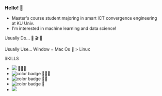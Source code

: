 ### Hello! 👋

- Master's course student majoring in smart ICT convergence engineering at KU Univ. 
- I'm interested in machine learning and data science!

Usually Do...
📖 🎬 🍝

Usually Use...
Window = Mac Os  > Linux 

SKILLS
- <img src="https://img.shields.io/badge/Python-3766AB?style=flat-square&logo=Python&logoColor=white"/></a> 🌟🌟🌟
- ![color badge](https://img.shields.io/badge/Skill-pytorch-orange) 🌟🌟🌟
- ![color badge](https://img.shields.io/badge/Skill-MySQL-green) 🌟🌟
- ![color badge](https://img.shields.io/badge/Skill-JAVA-blue) 🌟
- <img src="https://img.shields.io/badge/Python-3766AB?style=flat-square&logo=Python&logoColor=white"/></a>


<!--
**dmswl0707/dmswl0707** is a ✨ _special_ ✨ repository because its `README.md` (this file) appears on your GitHub profile.

Here are some ideas to get you started:

- 🔭 I’m currently working on ...
- 🌱 I’m currently learning ...
- 👯 I’m looking to collaborate on ...
- 🤔 I’m looking for help with ...
- 💬 Ask me about ...
- 📫 How to reach me: ...
- 😄 Pronouns: ...
- ⚡ Fun fact: ...
-->
